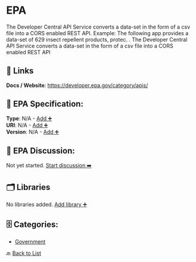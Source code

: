 # EPA

The Developer Central API Service converts a data-set in the form of a csv file into a CORS enabled REST API.  Example: The following app provides a data-set of 629 insect repellent products, protec. .  The Developer Central API Service converts a data-set in the form of a csv file into a CORS enabled REST API

##  🔗 Links
**Docs / Website**: https://developer.epa.gov/category/apis/

## 🧬 EPA Specification:
**Type**: N/A - [Add ➕](https://github.com/apis-list/apis-list/edit/main/apis.yaml#L5745)  
**URI**: N/A - [Add ➕](https://github.com/apis-list/apis-list/edit/main/apis.yaml#L5745)  
**Version**: N/A - [Add ➕](https://github.com/apis-list/apis-list/edit/main/apis.yaml#L5745)

## 💬 EPA Discussion:
Not yet started. [Start discussion ➡️](https://github.com/apis-list/apis-list/discussions/new)

## 🗂️ Libraries

No libraries added. [Add library ➕](https://github.com/apis-list/apis-list/edit/main/apis.yaml#L5745)    


## 🗄️ Categories:
- [Government](https://github.com/apis-list/apis-list#government-)

🔙  [Back to List](https://github.com/apis-list/apis-list)
